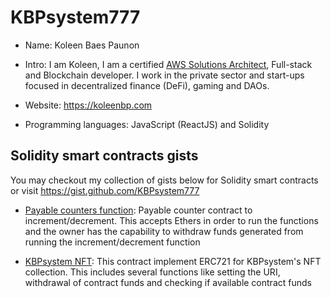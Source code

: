 # KBPsystem777
- Name: Koleen Baes Paunon
- Intro: I am Koleen, I am a certified [AWS Solutions Architect](https://www.credly.com/badges/4ee1f735-b7e0-40bd-b679-794ea1bcf385/public_url), Full-stack and Blockchain developer. I work in the private sector and start-ups focused in decentralized finance (DeFi), gaming and DAOs.
- Website: https://koleenbp.com

- Programming languages: JavaScript (ReactJS) and Solidity

## Solidity smart contracts gists

You may checkout my collection of gists below for Solidity smart contracts or visit https://gist.github.com/KBPsystem777

- [Payable counters function](https://gist.github.com/KBPsystem777/ecd012747f120ec5573639a627dc70cb): Payable counter contract to increment/decrement. This accepts Ethers in order to run the functions and the owner has the capability to withdraw funds generated from running the increment/decrement function

- [KBPsystem NFT](https://gist.github.com/KBPsystem777/bc68359dd1012e072ed23a334f514a22): This contract implement ERC721 for KBPsystem's NFT collection. This includes several functions like setting the URI, withdrawal of contract funds and checking if available contract funds



